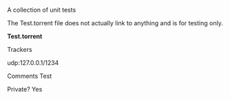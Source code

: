 A collection of unit tests

The Test.torrent file does not actually link to anything and is for testing only.

**Test.torrent**

Trackers

udp:127.0.0.1/1234

Comments
Test

Private?
Yes